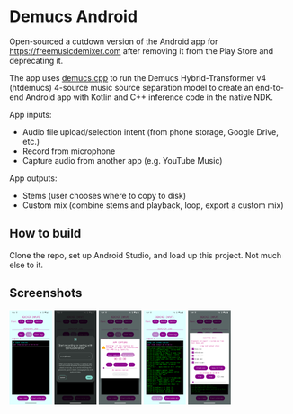# Demucs Android

Open-sourced a cutdown version of the Android app for <https://freemusicdemixer.com> after removing it from the Play Store and deprecating it.

The app uses [demucs.cpp](https://sevagh/demucs.cpp) to run the Demucs Hybrid-Transformer v4 (htdemucs) 4-source music source separation model to create an end-to-end Android app with Kotlin and C++ inference code in the native NDK.

App inputs:
* Audio file upload/selection intent (from phone storage, Google Drive, etc.)
* Record from microphone
* Capture audio from another app (e.g. YouTube Music)

App outputs:
* Stems (user chooses where to copy to disk)
* Custom mix (combine stems and playback, loop, export a custom mix)

## How to build

Clone the repo, set up Android Studio, and load up this project. Not much else to it.

## Screenshots

<img src=".github/screen1.png" width="15%"/> <img src=".github/screen2.png" width="15%"/> <img src=".github/screen3.png" width="15%"/> <img src=".github/screen4.png" width="15%"/> <img src=".github/screen5.png" width="15%"/>
